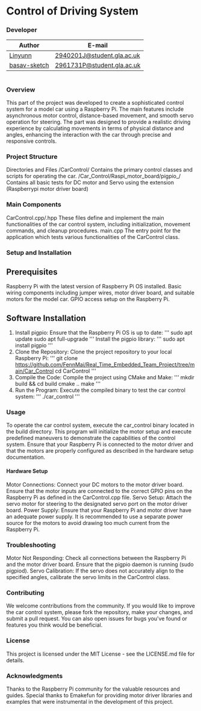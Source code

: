 # Control of Driving System

### Developer 
| Author | E-mail |
| ------ | ----- |
| [Linyunn](https://github.com/Linyunn) | 2940201J@student.gla.ac.uk |
| [basav-sketch](https://github.com/basav-sketch) | 2961731P@student.gla.ac.uk |
# 

### Overview
This part of the project was developed to create a sophisticated control system for a model car using a Raspberry Pi. The main features include asynchronous motor control, distance-based movement, and smooth servo operation for steering. The part was designed to provide a realistic driving experience by calculating movements in terms of physical distance and angles, enhancing the interaction with the car through precise and responsive controls.

### Project Structure
Directories and Files
/CarControl/
Contains the primary control classes and scripts for operating the car.
/Car_Control/Raspi_motor_board/pigpio_/
Contains all basic tests for DC motor and Servo using the extension (Raspberrypi motor driver board) 

### Main Components
CarControl.cpp/.hpp
These files define and implement the main functionalities of the car control system, including initialization, movement commands, and cleanup procedures.
main.cpp
The entry point for the application which tests various functionalities of the CarControl class.

### Setup and Installation
## Prerequisites
Raspberry Pi with the latest version of Raspberry Pi OS installed.
Basic wiring components including jumper wires, motor driver board, and suitable motors for the model car.
GPIO access setup on the Raspberry Pi.

## Software Installation
1. Install pigpio:
Ensure that the Raspberry Pi OS is up to date:
'''
sudo apt update
sudo apt full-upgrade
'''
Install the pigpio library:
'''
sudo apt install pigpio
'''
2. Clone the Repository:
Clone the project repository to your local Raspberry Pi:
'''
git clone https://github.com/FennMai/Real_Time_Embedded_Team_Project/tree/main/Car_Control
cd CarControl
'''
3. Compile the Code:
Compile the project using CMake and Make:
'''
mkdir build && cd build
cmake ..
make
'''
4. Run the Program:
Execute the compiled binary to test the car control system:
'''
./car_control
'''

### Usage
To operate the car control system, execute the car_control binary located in the build directory. This program will initialize the motor setup and execute predefined maneuvers to demonstrate the capabilities of the control system. Ensure that your Raspberry Pi is connected to the motor driver and that the motors are properly configured as described in the hardware setup documentation.

#### Hardware Setup
Motor Connections:
Connect your DC motors to the motor driver board. Ensure that the motor inputs are connected to the correct GPIO pins on the Raspberry Pi as defined in the CarControl.cpp file.
Servo Setup:
Attach the servo motor for steering to the designated servo port on the motor driver board.
Power Supply:
Ensure that your Raspberry Pi and motor driver have an adequate power supply. It is recommended to use a separate power source for the motors to avoid drawing too much current from the Raspberry Pi.

### Troubleshooting
Motor Not Responding:
Check all connections between the Raspberry Pi and the motor driver board.
Ensure that the pigpio daemon is running (sudo pigpiod).
Servo Calibration:
If the servo does not accurately align to the specified angles, calibrate the servo limits in the CarControl class.

### Contributing
We welcome contributions from the community. If you would like to improve the car control system, please fork the repository, make your changes, and submit a pull request. You can also open issues for bugs you've found or features you think would be beneficial.

### License
This project is licensed under the MIT License - see the LICENSE.md file for details.

### Acknowledgments
Thanks to the Raspberry Pi community for the valuable resources and guides.
Special thanks to Emakefun for providing motor driver libraries and examples that were instrumental in the development of this project.
